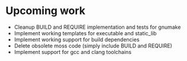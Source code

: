 Upcoming work
=============

- Cleanup BUILD and REQUIRE implementation and tests for gnumake
- Implement working templates for executable and static_lib
- Implement working support for build dependencies
- Delete obsolete moss code (simply include BUILD and REQUIRE)
- Implement support for gcc and clang toolchains